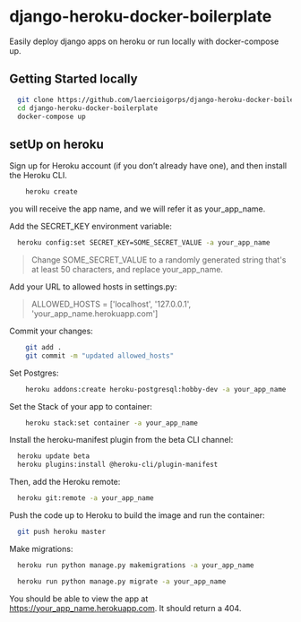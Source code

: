 # django-heroku-docker-boilerplate

<!-- ABOUT THE PROJECT -->
Easily deploy django apps on heroku or run locally with docker-compose up.


<!-- GETTING STARTED -->
## Getting Started locally

```sh
  git clone https://github.com/laercioigorps/django-heroku-docker-boilerplate.git
  cd django-heroku-docker-boilerplate
  docker-compose up

  ```

## setUp on heroku
  Sign up for Heroku account (if you don’t already have one), and then install the Heroku CLI.

```sh
    heroku create
  ```
  you will receive the app name, and we will refer it as your_app_name.
  
  Add the SECRET_KEY environment variable:
  ```sh
    heroku config:set SECRET_KEY=SOME_SECRET_VALUE -a your_app_name
  ```
  >Change SOME_SECRET_VALUE to a randomly generated string that's at least 50 characters, and replace your_app_name.

Add your URL to allowed hosts in settings.py:
>ALLOWED_HOSTS = ['localhost', '127.0.0.1', 'your_app_name.herokuapp.com']

Commit your changes:
```sh
    git add .
    git commit -m "updated allowed_hosts"
  ```
  
Set Postgres:
```sh
    heroku addons:create heroku-postgresql:hobby-dev -a your_app_name
  ```
Set the Stack of your app to container:
```sh
    heroku stack:set container -a your_app_name
  ```
  
  Install the heroku-manifest plugin from the beta CLI channel:
  ```sh
    heroku update beta
    heroku plugins:install @heroku-cli/plugin-manifest
  ```
  
  Then, add the Heroku remote:
  ```sh
    heroku git:remote -a your_app_name
  ```
  
  Push the code up to Heroku to build the image and run the container:
  ```sh
    git push heroku master
  ```
  
  Make migrations:
  ```sh
    heroku run python manage.py makemigrations -a your_app_name
  
    heroku run python manage.py migrate -a your_app_name
  ```
  
  You should be able to view the app at https://your_app_name.herokuapp.com. It should return a 404.
